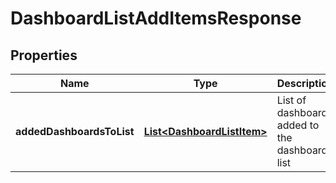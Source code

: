 

# DashboardListAddItemsResponse

## Properties

Name | Type | Description | Notes
------------ | ------------- | ------------- | -------------
**addedDashboardsToList** | [**List&lt;DashboardListItem&gt;**](DashboardListItem.md) | List of dashboards added to the dashboard list |  [optional]



